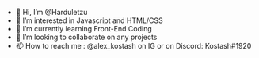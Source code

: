 - 👋 Hi, I’m @Harduletzu
- 👀 I’m interested in Javascript and HTML/CSS
- 🌱 I’m currently learning Front-End Coding
- 💞️ I’m looking to collaborate on any projects
- 📫 How to reach me : @alex_kostash on IG or on Discord: Kostash#1920 

<!---
Harduletzu/Harduletzu is a ✨ special ✨ repository because its `README.md` (this file) appears on your GitHub profile.
You can click the Preview link to take a look at your changes.
--->
